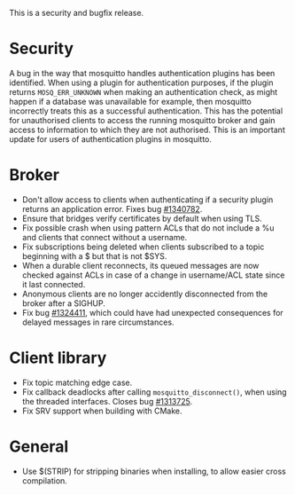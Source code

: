 <!--
.. title: Version 1.3.2 released
.. slug: version-1-3-2-released
.. date: 2014-07-14 13:10:05
.. tags: Releases,Security
.. category:
.. link:
.. description:
.. type: text
-->

This is a security and bugfix release.

# Security

A bug in the way that mosquitto handles authentication plugins has been
identified. When using a plugin for authentication purposes, if the plugin
returns `MOSQ_ERR_UNKNOWN` when making an authentication check, as might happen
if a database was unavailable for example, then mosquitto incorrectly treats
this as a successful authentication. This has the potential for unauthorised
clients to access the running mosquitto broker and gain access to information
to which they are not authorised. This is an important update for users of
authentication plugins in mosquitto.

# Broker

 * Don't allow access to clients when authenticating if a security plugin
   returns an application error. Fixes bug [#1340782].
 * Ensure that bridges verify certificates by default when using TLS.
 * Fix possible crash when using pattern ACLs that do not include a %u and
   clients that connect without a username.
 * Fix subscriptions being deleted when clients subscribed to a topic beginning
   with a $ but that is not $SYS.
 * When a durable client reconnects, its queued messages are now checked
   against ACLs in case of a change in username/ACL state since it last
   connected.
 * Anonymous clients are no longer accidently disconnected from the broker
   after a SIGHUP.
 * Fix bug [#1324411], which could have had unexpected consequences for delayed
   messages in rare circumstances.

# Client library

 * Fix topic matching edge case.
 * Fix callback deadlocks after calling `mosquitto_disconnect()`, when using
   the threaded interfaces. Closes bug [#1313725].
 * Fix SRV support when building with CMake.

# General

 * Use $(STRIP) for stripping binaries when installing, to allow easier cross
   compilation.

[#1313725]: https://bugs.launchpad.net/mosquitto/+bug/1313725
[#1324411]: https://bugs.launchpad.net/mosquitto/+bug/1324411
[#1340782]: https://bugs.launchpad.net/mosquitto/+bug/1340782
